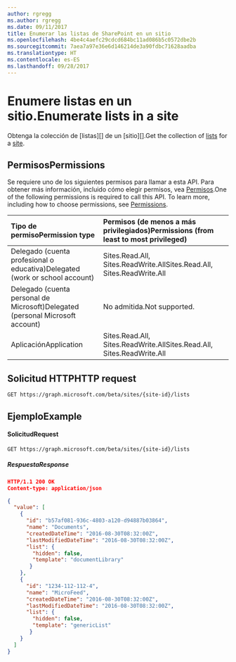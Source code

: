 ```yaml
---
author: rgregg
ms.author: rgregg
ms.date: 09/11/2017
title: Enumerar las listas de SharePoint en un sitio
ms.openlocfilehash: 4be4c4aefc29cdcd684bc11ad086b5c0572dbe2b
ms.sourcegitcommit: 7aea7a97e36e6d146214de3a90fdbc71628aadba
ms.translationtype: HT
ms.contentlocale: es-ES
ms.lasthandoff: 09/28/2017
---
```

# <a name="enumerate-lists-in-a-site"></a><span data-ttu-id="3d5f5-102">Enumere listas en un sitio.</span><span class="sxs-lookup"><span data-stu-id="3d5f5-102">Enumerate lists in a site</span></span>

<span data-ttu-id="3d5f5-103">Obtenga la colección de [listas][] de un [sitio][].</span><span class="sxs-lookup"><span data-stu-id="3d5f5-103">Get the collection of [lists][] for a [site][].</span></span>

[lists]: ../resources/list.md
[site]: ../resources/site.md

## <a name="permissions"></a><span data-ttu-id="3d5f5-106">Permisos</span><span class="sxs-lookup"><span data-stu-id="3d5f5-106">Permissions</span></span>

<span data-ttu-id="3d5f5-p101">Se requiere uno de los siguientes permisos para llamar a esta API. Para obtener más información, incluido cómo elegir permisos, vea [Permisos](../../../concepts/permissions_reference.md).</span><span class="sxs-lookup"><span data-stu-id="3d5f5-p101">One of the following permissions is required to call this API. To learn more, including how to choose permissions, see [Permissions](../../../concepts/permissions_reference.md).</span></span>

|<span data-ttu-id="3d5f5-109">Tipo de permiso</span><span class="sxs-lookup"><span data-stu-id="3d5f5-109">Permission type</span></span>      | <span data-ttu-id="3d5f5-110">Permisos (de menos a más privilegiados)</span><span class="sxs-lookup"><span data-stu-id="3d5f5-110">Permissions (from least to most privileged)</span></span>              |
|:--------------------|:---------------------------------------------------------|
|<span data-ttu-id="3d5f5-111">Delegado (cuenta profesional o educativa)</span><span class="sxs-lookup"><span data-stu-id="3d5f5-111">Delegated (work or school account)</span></span> | <span data-ttu-id="3d5f5-112">Sites.Read.All, Sites.ReadWrite.All</span><span class="sxs-lookup"><span data-stu-id="3d5f5-112">Sites.Read.All, Sites.ReadWrite.All</span></span>    |
|<span data-ttu-id="3d5f5-113">Delegado (cuenta personal de Microsoft)</span><span class="sxs-lookup"><span data-stu-id="3d5f5-113">Delegated (personal Microsoft account)</span></span> | <span data-ttu-id="3d5f5-114">No admitida.</span><span class="sxs-lookup"><span data-stu-id="3d5f5-114">Not supported.</span></span>    |
|<span data-ttu-id="3d5f5-115">Aplicación</span><span class="sxs-lookup"><span data-stu-id="3d5f5-115">Application</span></span> | <span data-ttu-id="3d5f5-116">Sites.Read.All, Sites.ReadWrite.All</span><span class="sxs-lookup"><span data-stu-id="3d5f5-116">Sites.Read.All, Sites.ReadWrite.All</span></span> |

## <a name="http-request"></a><span data-ttu-id="3d5f5-117">Solicitud HTTP</span><span class="sxs-lookup"><span data-stu-id="3d5f5-117">HTTP request</span></span>

```http
GET https://graph.microsoft.com/beta/sites/{site-id}/lists
```

## <a name="example"></a><span data-ttu-id="3d5f5-118">Ejemplo</span><span class="sxs-lookup"><span data-stu-id="3d5f5-118">Example</span></span>

#### <a name="request"></a><span data-ttu-id="3d5f5-119">Solicitud</span><span class="sxs-lookup"><span data-stu-id="3d5f5-119">Request</span></span>

<!-- { "blockType": "request", "name": "enum-lists", "scopes": "sites.read.all service.sharepoint" } -->

```http
GET https://graph.microsoft.com/beta/sites/{site-id}/lists
```

##### <a name="response"></a><span data-ttu-id="3d5f5-120">Respuesta</span><span class="sxs-lookup"><span data-stu-id="3d5f5-120">Response</span></span>

<!-- { "blockType": "response", "@type": "microsoft.graph.list", "isCollection": true, "truncated": true } -->

```json
HTTP/1.1 200 OK
Content-type: application/json

{
  "value": [
    {
      "id": "b57af081-936c-4803-a120-d94887b03864",
      "name": "Documents",
      "createdDateTime": "2016-08-30T08:32:00Z",
      "lastModifiedDateTime": "2016-08-30T08:32:00Z",
      "list": {
        "hidden": false,
        "template": "documentLibrary"
       }
    },
    {
      "id": "1234-112-112-4",
      "name": "MicroFeed",
      "createdDateTime": "2016-08-30T08:32:00Z",
      "lastModifiedDateTime": "2016-08-30T08:32:00Z",
      "list": {
        "hidden": false,
        "template": "genericList"
       }
    }
  ]
}
```

<!-- {
  "type": "#page.annotation",
  "description": "",
  "keywords": "",
  "section": "documentation",
  "tocPath": "Lists/Enumerate"
} -->
